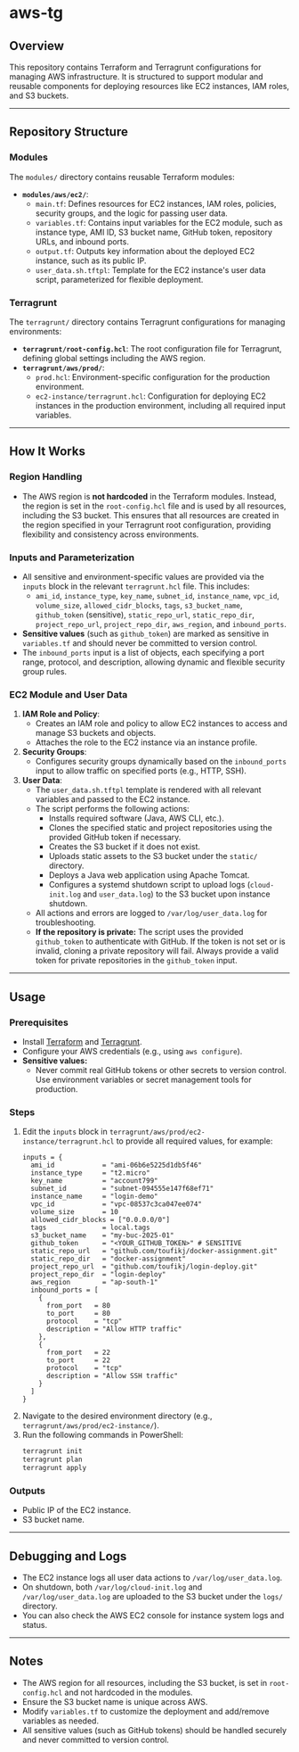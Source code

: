 # aws-tg

## Overview
This repository contains Terraform and Terragrunt configurations for managing AWS infrastructure. It is structured to support modular and reusable components for deploying resources like EC2 instances, IAM roles, and S3 buckets.

---

## Repository Structure

### Modules
The `modules/` directory contains reusable Terraform modules:
- **`modules/aws/ec2/`**:
  - `main.tf`: Defines resources for EC2 instances, IAM roles, policies, security groups, and the logic for passing user data.
  - `variables.tf`: Contains input variables for the EC2 module, such as instance type, AMI ID, S3 bucket name, GitHub token, repository URLs, and inbound ports.
  - `output.tf`: Outputs key information about the deployed EC2 instance, such as its public IP.
  - `user_data.sh.tftpl`: Template for the EC2 instance's user data script, parameterized for flexible deployment.

### Terragrunt
The `terragrunt/` directory contains Terragrunt configurations for managing environments:
- **`terragrunt/root-config.hcl`**: The root configuration file for Terragrunt, defining global settings including the AWS region.
- **`terragrunt/aws/prod/`**:
  - `prod.hcl`: Environment-specific configuration for the production environment.
  - `ec2-instance/terragrunt.hcl`: Configuration for deploying EC2 instances in the production environment, including all required input variables.

---

## How It Works

### Region Handling
- The AWS region is **not hardcoded** in the Terraform modules. Instead, the region is set in the `root-config.hcl` file and is used by all resources, including the S3 bucket. This ensures that all resources are created in the region specified in your Terragrunt root configuration, providing flexibility and consistency across environments.

### Inputs and Parameterization
- All sensitive and environment-specific values are provided via the `inputs` block in the relevant `terragrunt.hcl` file. This includes:
  - `ami_id`, `instance_type`, `key_name`, `subnet_id`, `instance_name`, `vpc_id`, `volume_size`, `allowed_cidr_blocks`, `tags`, `s3_bucket_name`, `github_token` (sensitive), `static_repo_url`, `static_repo_dir`, `project_repo_url`, `project_repo_dir`, `aws_region`, and `inbound_ports`.
- **Sensitive values** (such as `github_token`) are marked as sensitive in `variables.tf` and should never be committed to version control.
- The `inbound_ports` input is a list of objects, each specifying a port range, protocol, and description, allowing dynamic and flexible security group rules.

### EC2 Module and User Data
1. **IAM Role and Policy**:
   - Creates an IAM role and policy to allow EC2 instances to access and manage S3 buckets and objects.
   - Attaches the role to the EC2 instance via an instance profile.
2. **Security Groups**:
   - Configures security groups dynamically based on the `inbound_ports` input to allow traffic on specified ports (e.g., HTTP, SSH).
3. **User Data**:
   - The `user_data.sh.tftpl` template is rendered with all relevant variables and passed to the EC2 instance.
   - The script performs the following actions:
     - Installs required software (Java, AWS CLI, etc.).
     - Clones the specified static and project repositories using the provided GitHub token if necessary.
     - Creates the S3 bucket if it does not exist.
     - Uploads static assets to the S3 bucket under the `static/` directory.
     - Deploys a Java web application using Apache Tomcat.
     - Configures a systemd shutdown script to upload logs (`cloud-init.log` and `user_data.log`) to the S3 bucket upon instance shutdown.
   - All actions and errors are logged to `/var/log/user_data.log` for troubleshooting.
   - **If the repository is private:** The script uses the provided `github_token` to authenticate with GitHub. If the token is not set or is invalid, cloning a private repository will fail. Always provide a valid token for private repositories in the `github_token` input.

---

## Usage

### Prerequisites
- Install [Terraform](https://www.terraform.io/downloads.html) and [Terragrunt](https://terragrunt.gruntwork.io/docs/getting-started/install/).
- Configure your AWS credentials (e.g., using `aws configure`).
- **Sensitive values:**
  - Never commit real GitHub tokens or other secrets to version control. Use environment variables or secret management tools for production.

### Steps
1. Edit the `inputs` block in `terragrunt/aws/prod/ec2-instance/terragrunt.hcl` to provide all required values, for example:
   ```hcl
   inputs = {
     ami_id            = "ami-06b6e5225d1db5f46"
     instance_type     = "t2.micro"
     key_name          = "account799"
     subnet_id         = "subnet-094555e147f68ef71"
     instance_name     = "login-demo"
     vpc_id            = "vpc-08537c3ca047ee074"
     volume_size       = 10
     allowed_cidr_blocks = ["0.0.0.0/0"]
     tags              = local.tags
     s3_bucket_name    = "my-buc-2025-01"
     github_token      = "<YOUR_GITHUB_TOKEN>" # SENSITIVE
     static_repo_url   = "github.com/toufikj/docker-assignment.git"
     static_repo_dir   = "docker-assignment"
     project_repo_url  = "github.com/toufikj/login-deploy.git"
     project_repo_dir  = "login-deploy"
     aws_region        = "ap-south-1"
     inbound_ports = [
       {
         from_port   = 80
         to_port     = 80
         protocol    = "tcp"
         description = "Allow HTTP traffic"
       },
       {
         from_port   = 22
         to_port     = 22
         protocol    = "tcp"
         description = "Allow SSH traffic"
       }
     ]
   }
   ```
2. Navigate to the desired environment directory (e.g., `terragrunt/aws/prod/ec2-instance/`).
3. Run the following commands in PowerShell:
   ```powershell
   terragrunt init
   terragrunt plan
   terragrunt apply
   ```

### Outputs
- Public IP of the EC2 instance.
- S3 bucket name.

---

## Debugging and Logs
- The EC2 instance logs all user data actions to `/var/log/user_data.log`.
- On shutdown, both `/var/log/cloud-init.log` and `/var/log/user_data.log` are uploaded to the S3 bucket under the `logs/` directory.
- You can also check the AWS EC2 console for instance system logs and status.

---

## Notes
- The AWS region for all resources, including the S3 bucket, is set in `root-config.hcl` and not hardcoded in the modules.
- Ensure the S3 bucket name is unique across AWS.
- Modify `variables.tf` to customize the deployment and add/remove variables as needed.
- All sensitive values (such as GitHub tokens) should be handled securely and never committed to version control.
